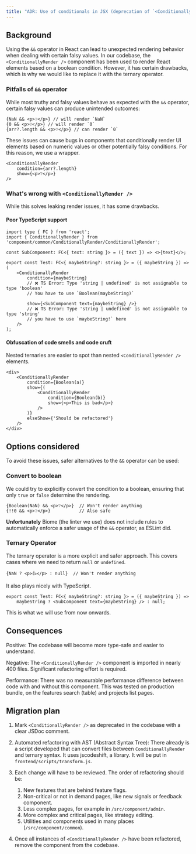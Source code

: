 ```yaml
---
title: "ADR: Use of conditionals in JSX (deprecation of `<ConditionallyRender />`)"
---
```


## Background

Using the `&&` operator in React can lead to unexpected rendering behavior when dealing with certain falsy values. In our codebase, the `<ConditionallyRender />` component has been used to render React elements based on a boolean condition. However, it has certain drawbacks, which is why we would like to replace it with the ternary operator.

### Pitfalls of `&&` operator

While most truthy and falsy values behave as expected with the `&&` operator, certain falsy values can produce unintended outcomes:

```tsx
{NaN && <p>❔</p>} // will render `NaN`
{0 && <p>❔</p>} // will render `0`
{arr?.length && <p>❔</p>} // can render `0`
```

These issues can cause bugs in components that conditionally render UI elements based on numeric values or other potentially falsy conditions. For this reason, we use a wrapper.

```tsx
<ConditionallyRender
    condition={arr?.length}
    show={<p>❔</p>}
/>
```

### What's wrong with `<ConditionallyRender />`

While this solves leaking render issues, it has some drawbacks.

#### Poor TypeScript support
```tsx
import type { FC } from 'react';
import { ConditionallyRender } from 'component/common/ConditionallyRender/ConditionallyRender';

const SubComponent: FC<{ text: string }> = ({ text }) => <>{text}</>;

export const Test: FC<{ maybeString?: string }> = ({ maybeString }) => (
    <ConditionallyRender
        condition={maybeString}
        // ❌ TS Error: Type 'string | undefined' is not assignable to type 'boolean'
        // You have to use `Boolean(maybeString)`

        show={<SubComponent text={maybeString} />}
        // ❌ TS Error: Type 'string | undefined' is not assignable to type 'string'
        // you have to use `maybeString!` here
    />
);
```

#### Obfuscation of code smells and code cruft
Nested ternaries are easier to spot than nested `<ConditionallyRender />` elements.

```tsx
<div>
    <ConditionallyRender
        condition={Boolean(a)} 
        show={(
            <ConditionallyRender
                condition={Boolean(b)}
                show={<p>This is bad</p>}
            />
        )}
        elseShow={'Should be refactored'}
    />
</div>
```

## Options considered

To avoid these issues, safer alternatives to the `&&` operator can be used:

### **Convert to boolean**
We could try to explicitly convert the condition to a boolean, ensuring that only `true` or `false` determine the rendering.

```tsx
{Boolean(NaN) && <p>❔</p>}  // Won't render anything
{!!0 && <p>❔</p>}           // Also safe
```

**Unfortunately** Biome (the linter we use) does not include rules to automatically enforce a safer usage of the `&&` operator, as ESLint did.

### Ternary Operator
The ternary operator is a more explicit and safer approach. This covers cases where we need to return `null` or `undefined`.

``` tsx
{NaN ? <p>👍</p> : null}  // Won't render anything
```

It also plays nicely with TypeScript.

```tsx
export const Test: FC<{ maybeString?: string }> = ({ maybeString }) =>
    maybeString ? <SubComponent text={maybeString} /> : null;
```

This is what we will use from now onwards.

## Consequences
Positive: The codebase will become more type-safe and easier to understand.

Negative: The `<ConditionallyRender />` component is imported in nearly 400 files. Significant refactoring effort is required.

Performance: There was no measurable performance difference between code with and without this component. This was tested on production bundle, on the features search (table) and projects list pages.

## Migration plan

1. Mark `<ConditionallyRender />` as deprecated in the codebase with a clear JSDoc comment.

2. Automated refactoring with AST (Abstract Syntax Tree):
There already is a script developed that can convert files between `ConditionallyRender` and ternary syntax. It uses jscodeshift, a library. It will be put in `frontend/scripts/transform.js`.

3. Each change will have to be reviewed. The order of refactoring should be:
    1. New features that are behind feature flags.
    2. Non-critical or not in demand pages, like new signals or feedback component.
    3. Less complex pages, for example in `/src/component/admin`.
    4. More complex and critical pages, like strategy editing.
    5. Utilities and components used in many places (`/src/component/common`).

3. Once all instances of `<ConditionallyRender />` have been refactored, remove the component from the codebase.
